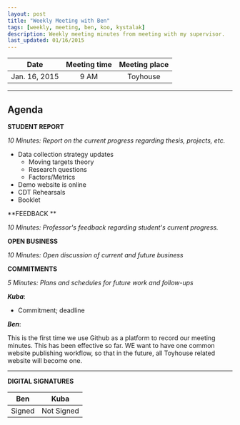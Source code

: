 ```yaml
---
layout: post
title: "Weekly Meeting with Ben"
tags: [weekly, meeting, ben, koo, kystalak]
description: Weekly meeting minutes from meeting with my supervisor.
last_updated: 01/16/2015
---
```


|**Date** |**Meeting time**|**Meeting place**
| ------------- |:----------------:|:-------:
|Jan. 16, 2015| 9 AM|Toyhouse


----------


Agenda
------

 **STUDENT REPORT** 

 *10 Minutes: Report on the current progress regarding thesis, projects, etc.*

 - Data collection strategy updates
	 - Moving targets theory
	 - Research questions
	 - Factors/Metrics
 - Demo website is online
 - CDT Rehearsals
 - Booklet

**FEEDBACK **

 *10 Minutes: Professor's feedback regarding student's current progress.*
 
 

**OPEN BUSINESS**

*10 Minutes: Open discussion of current and future business*



**COMMITMENTS**

*5 Minutes: Plans and schedules for future work and follow-ups*



***Kuba***:

 - Commitment; deadline

***Ben***:

 This is the first time we use Github as a platform to record our meeting minutes. This has been effective so far.
 WE want to have one common website publishing workflow, so that in the future, all Toyhouse related website will become one.


----------


**DIGITAL SIGNATURES**

|**Ben** |**Kuba**|
| ------------- |----------------|
|Signed| Not Signed
